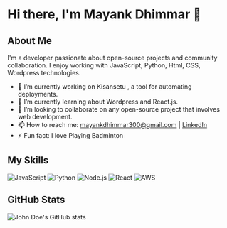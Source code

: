 # Hi there, I'm Mayank Dhimmar 👋

## About Me
I'm a  developer passionate about open-source projects and community collaboration. I enjoy working with JavaScript, Python, Html, CSS, Wordpress technologies.

- 🔭 I’m currently working on Kisansetu , a tool for automating deployments.
- 🌱 I’m currently learning about Wordpress and React.js.
- 👯 I’m looking to collaborate on any open-source project that involves web development.
- 📫 How to reach me: [mayankdhimmar300@gmail.com](mailto:mayankdhimmar300@.com) | [LinkedIn](https://www.linkedin.com/in/mayank-dhimmar-4895b7235/)
- ⚡ Fun fact: I love Playing Badminton 

## My Skills
![JavaScript](https://img.shields.io/badge/-JavaScript-F7DF1E?style=flat&logo=javascript&logoColor=black)
![Python](https://img.shields.io/badge/-Python-3776AB?style=flat&logo=python&logoColor=white)
![Node.js](https://img.shields.io/badge/-Node.js-339933?style=flat&logo=node.js&logoColor=white)
![React](https://img.shields.io/badge/-React-61DAFB?style=flat&logo=react&logoColor=black)
![AWS](https://img.shields.io/badge/-AWS-232F3E?style=flat&logo=amazon-aws&logoColor=white)





## GitHub Stats
![John Doe's GitHub stats](https://github-readme-stats.vercel.app/api?username=Mayank11d&show_icons=true&theme=radical)
